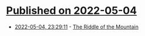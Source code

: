 # [Published on 2022-05-04](index.md)

* [2022-05-04, 23:29:11](https://news.ycombinator.com/item?id=31267223) - [The Riddle of the Mountain](https://inference-review.com/article/the-riddle-of-the-mountain)
